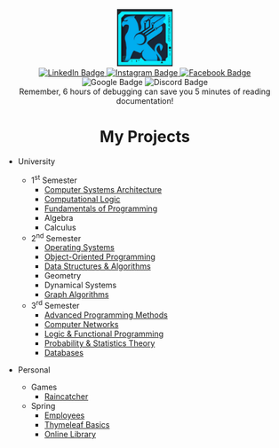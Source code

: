 <!--
**TimofteRazvan/TimofteRazvan** is a ✨ _special_ ✨ repository because its `README.md` (this file) appears on your GitHub profile.

Here are some ideas to get you started:

- 🔭 I’m currently working on ...
- 🌱 I’m currently learning ...
- 👯 I’m looking to collaborate on ...
- 🤔 I’m looking for help with ...
- 💬 Ask me about ...
- 📫 How to reach me: ...
- 😄 Pronouns: ...
- ⚡ Fun fact: ...
-->

<div id="header" align="center">
  <img src="https://github.com/TimofteRazvan/TimofteRazvan/blob/main/ezgif-1-fd124405ff.gif" width="100"/>
  <div id="badges">
  <a href="https://www.linkedin.com/in/timofte-razvan/">
    <img src="https://img.shields.io/badge/LinkedIn-blue?style=for-the-badge&logo=linkedin&logoColor=white" alt="LinkedIn Badge"/>
  </a>
  <a href="https://www.instagram.com/timofte.razvy/">
    <img src="https://img.shields.io/badge/Instagram-purple?style=for-the-badge&logo=instagram&logoColor=white" alt="Instagram Badge"/>
  </a>
  <a href="https://www.facebook.com/razvan.timofte.52/">
    <img src="https://img.shields.io/badge/Facebook-blue?style=for-the-badge&logo=facebook&logoColor=white" alt="Facebook Badge"/>
  </a>
   <br \>
  <img src="https://img.shields.io/badge/razvanhdt13-@gmail-red?style=plastic&logo=gmail&labelColor=white" alt="Google Badge"/>  
  <img src="https://img.shields.io/badge/Gryphon-2942-grey?style=plastic&logo=discord&labelColor=white" alt="Discord Badge"/>
   <br \> Remember, 6 hours of debugging can save you 5 minutes of reading documentation!
</div>
</div>

<div id="header" align="center">
<h1>My Projects</h1>
</div>

- University
  - 1<sup>st</sup> Semester
    - [Computer Systems Architecture](https://github.com/TimofteRazvan/university-projects/tree/main/1st-semester/computational-logic)
    - [Computational Logic](https://github.com/TimofteRazvan/university-projects/tree/main/1st-semester/computer-systems-architecture)
    - [Fundamentals of Programming](https://github.com/TimofteRazvan/university-projects/tree/main/1st-semester/fundamentals-of-programming)
    - Algebra
    - Calculus
  - 2<sup>nd</sup> Semester
    - [Operating Systems](https://github.com/TimofteRazvan/university-projects/tree/main/2nd-semester/operating-systems)
    - [Object-Oriented Programming](https://github.com/TimofteRazvan/university-projects/tree/main/2nd-semester/object-oriented-programming)
    - [Data Structures & Algorithms](https://github.com/TimofteRazvan/university-projects/tree/main/2nd-semester/data-structures-and-algorithms)
    - Geometry
    - Dynamical Systems
    - [Graph Algorithms](https://github.com/TimofteRazvan/university-projects/tree/main/2nd-semester/graph-algorithms)
  - 3<sup>rd</sup> Semester
    - [Advanced Programming Methods](https://github.com/TimofteRazvan/university-projects/tree/main/3rd-semester/advanced-programming-methods)
    - [Computer Networks](https://github.com/TimofteRazvan/university-projects/tree/main/3rd-semester/computer-networks)
    - [Logic & Functional Programming](https://github.com/TimofteRazvan/university-projects/tree/main/3rd-semester/functional-and-logic-programming)
    - [Probability & Statistics Theory](https://github.com/TimofteRazvan/university-projects/tree/main/3rd-semester/probability-and-statistics)
    - [Databases](https://github.com/TimofteRazvan/university-projects/tree/main/3rd-semester/databases)

- Personal
  - Games
    - [Raincatcher](https://github.com/TimofteRazvan/personal-projects/tree/main/games/libgdx/rain-catcher-simple)
  - Spring
    - [Employees](https://github.com/TimofteRazvan/personal-projects/tree/main/spring/FirstSpring)
    - [Thymeleaf Basics](https://github.com/TimofteRazvan/personal-projects/tree/main/spring/thymeleaf)
    - [Online Library](https://github.com/TimofteRazvan/personal-projects/tree/main/spring/OnlineLibrary)

